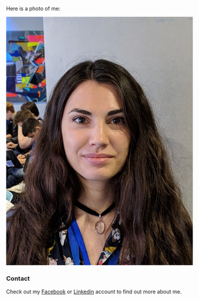 Here is a photo of me:

![Image](profile.jpg)

### Contact

Check out my [Facebook](https://www.facebook.com/eliza.pavel.3) or [Linkedin](https://www.linkedin.com/in/eliza-pavel-b3120815b/) account to find out more about me.
